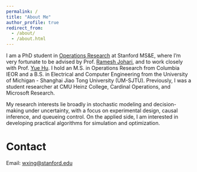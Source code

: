 ```yaml
---
permalink: /
title: "About Me"
author_profile: true
redirect_from: 
  - /about/
  - /about.html
---
```


I am a PhD student in [Operations Research](https://or.stanford.edu/) at Stanford MS&E, where I’m very fortunate to be advised by Prof. [Ramesh Johari](https://web.stanford.edu/~rjohari/), and to work closely with Prof. [Yue Hu](https://gsb-faculty.stanford.edu/yue-hu/). I hold an M.S. in Operations Research from Columbia IEOR and a B.S. in Electrical and Computer Engineering from the University of Michigan - Shanghai Jiao Tong University (UM-SJTU). Previously, I was a student researcher at CMU Heinz College, Cardinal Operations, and Microsoft Research.

My research interests lie broadly in stochastic modeling and decision-making under uncertainty, with a focus on experimental design, causal inference, and queueing control. On the applied side, I am interested in developing practical algorithms for simulation and optimization.

Contact
======
Email: wxing@stanford.edu